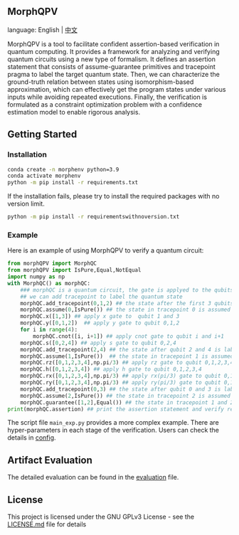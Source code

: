 
## MorphQPV
language: English | [中文](doc/README.zh-CN.md)

MorphQPV is a tool to facilitate confident assertion-based verification in quantum computing. It provides a framework for analyzing and verifying quantum circuits using a new type of formalism. It defines an assertion statement that consists of assume-guarantee primitives and tracepoint pragma to label the target quantum state. Then, we can characterize the ground-truth relation between states using isomorphism-based approximation, which can effectively get the program states under various inputs while avoiding repeated executions. Finally, the verification is formulated as a constraint optimization problem with a confidence estimation model to enable rigorous analysis. 
## Getting Started
### Installation
```bash
conda create -n morphenv python=3.9
conda activate morphenv
python -m pip install -r requirements.txt
```
If the installation fails, please try to install the required packages with no version limit.
```bash
python -m pip install -r requirementswithnoversion.txt
```
### Example
Here is an example of using MorphQPV to verify a quantum circuit:

```python
from morphQPV import MorphQC
from morphQPV import IsPure,Equal,NotEqual
import numpy as np
with MorphQC() as morphQC:
    ### morphQC is a quantum circuit, the gate is applyed to the qubits in the order of the list
    ## we can add tracepoint to label the quantum state
    morphQC.add_tracepoint(0,1,2) ## the state after the first 3 qubits is labeled as tracepoint 0
    morphQC.assume(0,IsPure()) ## the state in tracepoint 0 is assumed to be pure
    morphQC.x([1,3]) ## apply x gate to  qubit 1 and 3
    morphQC.y([0,1,2])  ## apply y gate to qubit 0,1,2
    for i in range(4):
        morphQC.cnot([i, i+1]) ## apply cnot gate to qubit i and i+1
    morphQC.s([0,2,4]) ## apply s gate to qubit 0,2,4
    morphQC.add_tracepoint(2,4) ## the state after qubit 2 and 4 is labeled as tracepoint 1
    morphQC.assume(1,IsPure())  ## the state in tracepoint 1 is assumed to be pure
    morphQC.rz([0,1,2,3,4],np.pi/3) ## apply rz gate to qubit 0,1,2,3,4
    morphQC.h([0,1,2,3,4]) ## apply h gate to qubit 0,1,2,3,4
    morphQC.rx([0,1,2,3,4],np.pi/3) ## apply rx(pi/3) gate to qubit 0,1,2,3,4
    morphQC.ry([0,1,2,3,4],np.pi/3) ## apply ry(pi/3) gate to qubit 0,1,2,3,4
    morphQC.add_tracepoint(0,3) ## the state after qubit 0 and 3 is labeled as tracepoint 2
    morphQC.assume(2,IsPure()) ## the state in tracepoint 2 is assumed to be pure
    morphQC.guarantee([1,2],Equal()) ## the state in tracepoint 1 and 2 are guaranteed to be equal
print(morphQC.assertion) ## print the assertion statement and verify result
```
The script file `main_exp.py` provides a more complex example. There are hyper-parameters in each stage of the verification. Users can check the details in [config](doc/morphconfig.md).
## Artifact Evaluation
The detailed evaluation can be found in the [evaluation](doc/evaluation.md) file.
## License
This project is licensed under the GNU GPLv3 License - see the [LICENSE.md](LICENSE.md) file for details

